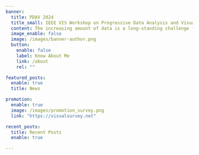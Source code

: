 ```yaml
---
banner:
  title: PDAV 2024
  title_small: IEEE VIS Workshop on Progressive Data Analysis and Visualization
  content: The increasing amount of data is a long-standing challenge for data analysis systems. Although building interactive systems has been a central focus of the visualization community, when applied to large-scale data and complex algorithms, most current visualization systems suffer from long, unmanaged computation delays between user interactions and system responses, rendering them unusable. The critical challenge we face here is to make a system’s latency manageable, ultimately ensuring it remains below the golden limits of human latency regardless of the amount of input data and complexity of algorithms.
  image_enable: false
  image: /images/banner-author.png
  button:
    enable: false
    label: Know About Me
    link: /about
    rel: ""

featured_posts:
  enable: true
  title: News

promotion:
  enable: true
  image: /images/promotion_survey.png
  link: "https://visualsurvey.net"

recent_posts:
  title: Recent Posts
  enable: true

---
```

